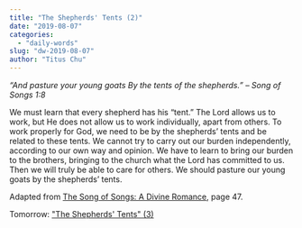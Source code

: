 ```yaml
---
title: "The Shepherds' Tents (2)"
date: "2019-08-07"
categories: 
  - "daily-words"
slug: "dw-2019-08-07"
author: "Titus Chu"
---
```


_“And pasture your young goats_ _By the tents of the shepherds.”_ _– Song of Songs 1:8_

We must learn that every shepherd has his “tent.” The Lord allows us to work, but He does not allow us to work individually, apart from others. To work properly for God, we need to be by the shepherds’ tents and be related to these tents. We cannot try to carry out our burden independently, according to our own way and opinion. We have to learn to bring our burden to the brothers, bringing to the church what the Lord has committed to us. Then we will truly be able to care for others. We should pasture our young goats by the shepherds’ tents.

Adapted from [The Song of Songs: A Divine Romance](/song-of-songs-dr), page 47.

Tomorrow: ["The Shepherds' Tents" (3)](/dw-2019-08-08)
